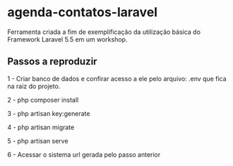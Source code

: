 # agenda-contatos-laravel
Ferramenta criada a fim de exemplificação da utilização básica do Framework Laravel 5.5 em um workshop.

## Passos a reproduzir

1 - Criar banco de dados e confirar acesso a ele pelo arquivo: .env que fica na raiz do projeto.

2 - php composer install

3 - php artisan key:generate

4 - php artisan migrate

5 - php artisan serve

6 - Acessar o sistema url gerada pelo passo anterior
